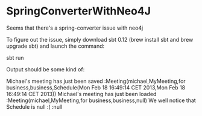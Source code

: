SpringConverterWithNeo4J
========================

Seems that there's a spring-converter issue with neo4j

To figure out the issue, simply download sbt 0.12 (brew install sbt and brew upgrade sbt)  and launch the command: 

sbt run


Output should be some kind of:

Michael's meeting has just been saved :Meeting(michael,MyMeeting,for business,business,Schedule(Mon Feb 18 16:49:14 CET 2013,Mon Feb 18 16:49:14 CET 2013))
Michael's meeting has just been loaded :Meeting(michael,MyMeeting,for business,business,null)
We well notice that Schedule is null :( :null


